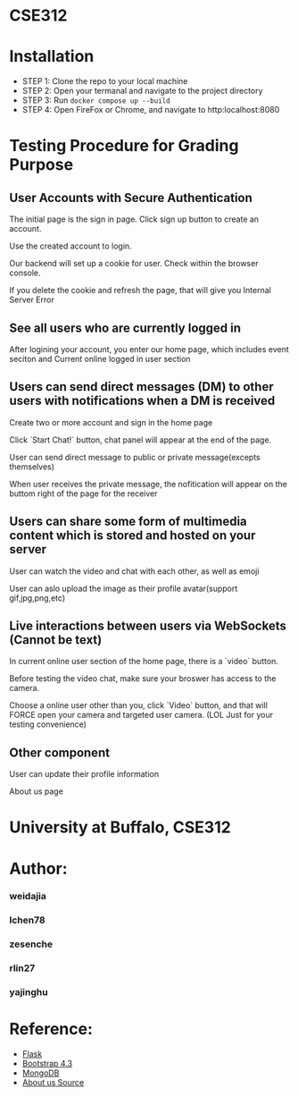 # CSE312

# Installation
* STEP 1: Clone the repo to your local machine 
* STEP 2: Open your termanal and navigate to the project directory
* STEP 3: Run `docker compose up --build`
* STEP 4: Open FireFox or Chrome, and navigate to http:localhost:8080

# Testing Procedure for Grading Purpose

## User Accounts with Secure Authentication
<p>The initial page is the sign in page. Click sign up button to create an account. </p>
<p>Use the created account to login.</p>
<p>Our backend will set up a cookie for user. Check within the browser console.</p>
<p>If you delete the cookie and refresh the page, that will give you Internal Server Error</p>

## See all users who are currently logged in
<p>After logining your account, you enter our home page, which includes event seciton and Current online logged in user section </p>

## Users can send direct messages (DM) to other users with notifications when a DM is received
<p>Create two or more account and sign in the home page</p>
<p>Click `Start Chat!` button, chat panel will appear at the end of the page.</p>
<p>User can send direct message to public or private message(excepts themselves)</p>
<p>When user receives the private message, the nofitication will appear on the buttom right of the page for the receiver</p>

## Users can share some form of multimedia content which is stored and hosted on your server

<p>User can  watch the video and chat with each other, as well as emoji</p>
<p>User can aslo upload the image as their profile avatar(support gif,jpg,png,etc)</p>

## Live interactions between users via WebSockets (Cannot be text)

<p>In current online user section of the home page, there is a `video` button.</p>
<p>Before testing the video chat, make sure your broswer has access to the camera.</p>
<p>Choose a online user other than you, click `Video` button, and that will FORCE open your camera and targeted user camera. (LOL Just for your testing convenience)</p>


## Other component
<p>User can update their profile information</p>
<p>About us page</p> 

# University at Buffalo, CSE312
# Author:
### weidajia
### lchen78
### zesenche
### rlin27
### yajinghu

# Reference:
* [Flask](https://flask.palletsprojects.com/en/2.1.x/)
* [Bootstrap 4.3](https://getbootstrap.com/docs/4.3/getting-started/introduction/)
* [MongoDB](https://www.mongodb.com/)
* [About us Source](https://gitee.com/wyanhui02/html_css_demo/)

